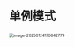 ## 单例模式



<img src="https://cdn.jsdelivr.net/gh/shilixiaoqiaoya/pictures@master/image-20250124170842779.png" alt="image-20250124170842779" style="zoom:50%;" />